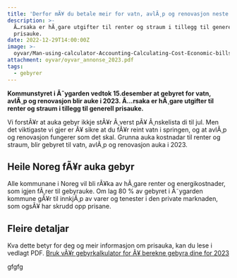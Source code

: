 ```yaml
---
title: 'Derfor mÃ¥ du betale meir for vatn, avlÃ¸p og renovasjon neste Ã¥r. '
description: >-
  Ã…rsaka er hÃ¸gare utgifter til renter og straum i tillegg til generell
  prisauke.
date: 2022-12-29T14:00:00Z
image: >-
  oyvar/Man-using-calculator-Accounting-Calculating-Cost-Economic-bills-with-money-stack-step-growing-growth-saving-money-in-home-_-finance-concept-1163111044_2124x1416.jpg
attachment: oyvar/oyvar_annonse_2023.pdf
tags:
  - gebyrer
---
```

**Kommunstyret i Ã˜ygarden vedtok 15.desember at gebyret for vatn, avlÃ¸p og renovasjon blir auke i 2023. Ã…rsaka er hÃ¸gare utgifter til renter og straum i tillegg til generell prisauke.**

Vi forstÃ¥r at auka gebyr ikkje stÃ¥r Ã¸verst pÃ¥ Ã¸nskelista di til jul. Men det viktigaste vi gjer er Ã¥ sikre at du fÃ¥r reint vatn i springen, og at avlÃ¸p og renovasjon fungerer som det skal. Grunna auka kostnadar til renter og straum, blir gebyret til vatn, avlÃ¸p og renovasjon auka i 2023.

## Heile Noreg fÃ¥r auka gebyr

Alle kommunane i Noreg vil bli rÃ¥ka av hÃ¸gare renter og energikostnader, som igjen fÃ¸rer til gebyrauke. Om lag 80 % av gebyret i Ã˜ygarden kommune gÃ¥r til innkjÃ¸p av varer og tenester i den private marknaden, som ogsÃ¥ har skrudd opp prisane.

## Fleire detaljar

Kva dette betyr for deg og meir informasjon om prisauka, kan du lese i vedlagt PDF. [Bruk vÃ¥r gebyrkalkulator for Ã¥ berekne gebyra dine for 2023](/gebyrer/gebyrkalkulator/)

gfgfg